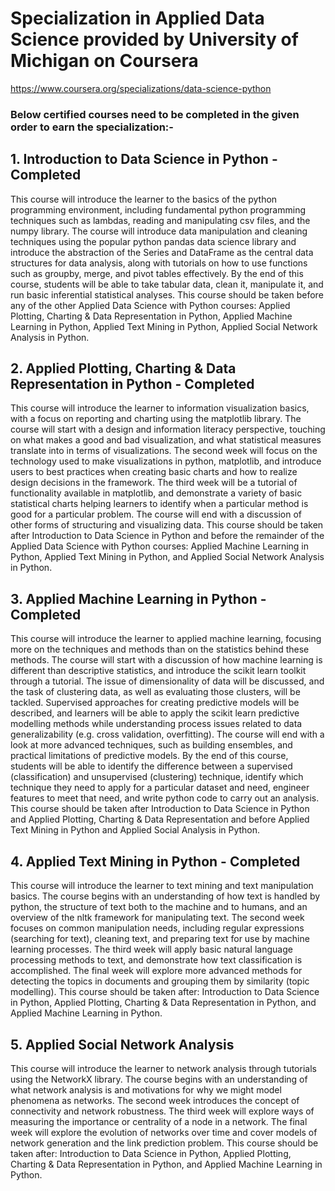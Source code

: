 # Specialization in Applied Data Science provided by University of Michigan on Coursera
https://www.coursera.org/specializations/data-science-python

### Below certified courses need to be completed in the given order to earn the specialization:-

## 1. Introduction to Data Science in Python - Completed
This course will introduce the learner to the basics of the python programming environment, including fundamental python programming techniques such as lambdas, reading and manipulating csv files, and the numpy library. The course will introduce data manipulation and cleaning techniques using the popular python pandas data science library and introduce the abstraction of the Series and DataFrame as the central data structures for data analysis, along with tutorials on how to use functions such as groupby, merge, and pivot tables effectively. By the end of this course, students will be able to take tabular data, clean it, manipulate it, and run basic inferential statistical analyses. This course should be taken before any of the other Applied Data Science with Python courses: Applied Plotting, Charting & Data Representation in Python, Applied Machine Learning in Python, Applied Text Mining in Python, Applied Social Network Analysis in Python.



## 2. Applied Plotting, Charting & Data Representation in Python - Completed
This course will introduce the learner to information visualization basics, with a focus on reporting and charting using the matplotlib library. The course will start with a design and information literacy perspective, touching on what makes a good and bad visualization, and what statistical measures translate into in terms of visualizations. The second week will focus on the technology used to make visualizations in python, matplotlib, and introduce users to best practices when creating basic charts and how to realize design decisions in the framework. The third week will be a tutorial of functionality available in matplotlib, and demonstrate a variety of basic statistical charts helping learners to identify when a particular method is good for a particular problem. The course will end with a discussion of other forms of structuring and visualizing data. This course should be taken after Introduction to Data Science in Python and before the remainder of the Applied Data Science with Python courses: Applied Machine Learning in Python, Applied Text Mining in Python, and Applied Social Network Analysis in Python.



## 3. Applied Machine Learning in Python - Completed
This course will introduce the learner to applied machine learning, focusing more on the techniques and methods than on the statistics behind these methods. The course will start with a discussion of how machine learning is different than descriptive statistics, and introduce the scikit learn toolkit through a tutorial. The issue of dimensionality of data will be discussed, and the task of clustering data, as well as evaluating those clusters, will be tackled. Supervised approaches for creating predictive models will be described, and learners will be able to apply the scikit learn predictive modelling methods while understanding process issues related to data generalizability (e.g. cross validation, overfitting). The course will end with a look at more advanced techniques, such as building ensembles, and practical limitations of predictive models. By the end of this course, students will be able to identify the difference between a supervised (classification) and unsupervised (clustering) technique, identify which technique they need to apply for a particular dataset and need, engineer features to meet that need, and write python code to carry out an analysis. This course should be taken after Introduction to Data Science in Python and Applied Plotting, Charting & Data Representation and before Applied Text Mining in Python and Applied Social Analysis in Python.



## 4. Applied Text Mining in Python - Completed
This course will introduce the learner to text mining and text manipulation basics. The course begins with an understanding of how text is handled by python, the structure of text both to the machine and to humans, and an overview of the nltk framework for manipulating text. The second week focuses on common manipulation needs, including regular expressions (searching for text), cleaning text, and preparing text for use by machine learning processes. The third week will apply basic natural language processing methods to text, and demonstrate how text classification is accomplished. The final week will explore more advanced methods for detecting the topics in documents and grouping them by similarity (topic modelling). This course should be taken after: Introduction to Data Science in Python, Applied Plotting, Charting & Data Representation in Python, and Applied Machine Learning in Python.



## 5. Applied Social Network Analysis
This course will introduce the learner to network analysis through tutorials using the NetworkX library. The course begins with an understanding of what network analysis is and motivations for why we might model phenomena as networks. The second week introduces the concept of connectivity and network robustness. The third week will explore ways of measuring the importance or centrality of a node in a network. The final week will explore the evolution of networks over time and cover models of network generation and the link prediction problem. This course should be taken after: Introduction to Data Science in Python, Applied Plotting, Charting & Data Representation in Python, and Applied Machine Learning in Python.
